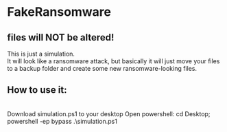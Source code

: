 # FakeRansomware

<h2>files will <b>NOT</b> be altered!</h2>


This is just a simulation.<br>
It will look like a ransomware attack, but basically it will just move your files to a backup folder and create some new ransomware-looking files.

<h2>How to use it:</h2><br>
Download simulation.ps1 to your desktop
Open powershell:
cd Desktop; powershell -ep bypass .\simulation.ps1
